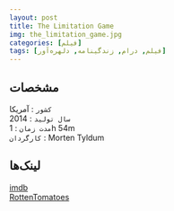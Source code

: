 ```yaml
---
layout: post
title: The Limitation Game
img: the_limitation_game.jpg
categories: [فیلم]
tags: [فیلم, درام, زندگینامه, دلهره‌آور]
---
```


## مشخصات

`کشور` : آمریکا  
`سال تولید` : 2014  
`مدت زمان` : 1h 54m  
`کارگردان` : Morten Tyldum

## لینک‌ها

[imdb](https://www.imdb.com/title/tt2084970/)  
[RottenTomatoes](https://www.rottentomatoes.com/m/the_imitation_game)  